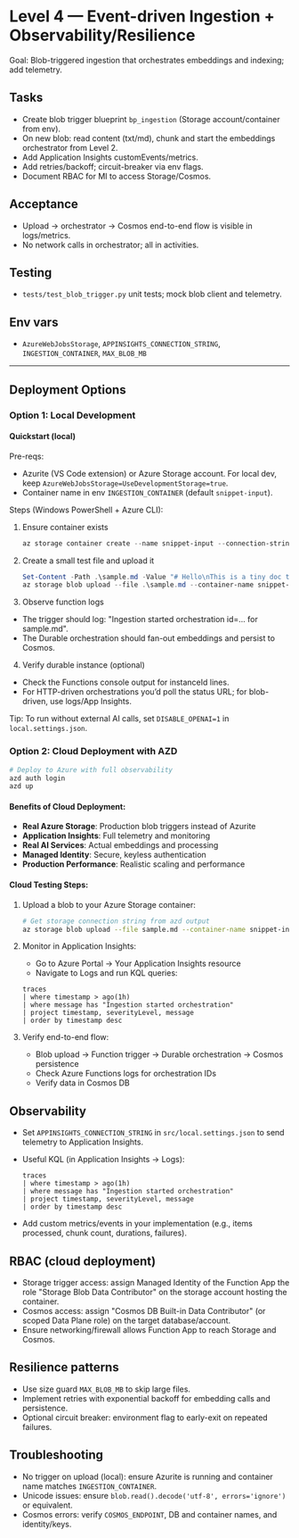 # Level 4 — Event-driven Ingestion + Observability/Resilience

Goal: Blob-triggered ingestion that orchestrates embeddings and indexing; add telemetry.

## Tasks
- Create blob trigger blueprint `bp_ingestion` (Storage account/container from env).
- On new blob: read content (txt/md), chunk and start the embeddings orchestrator from Level 2.
- Add Application Insights customEvents/metrics.
- Add retries/backoff; circuit-breaker via env flags.
- Document RBAC for MI to access Storage/Cosmos.

## Acceptance
- Upload → orchestrator → Cosmos end-to-end flow is visible in logs/metrics.
- No network calls in orchestrator; all in activities.

## Testing
- `tests/test_blob_trigger.py` unit tests; mock blob client and telemetry.

## Env vars
- `AzureWebJobsStorage`, `APPINSIGHTS_CONNECTION_STRING`, `INGESTION_CONTAINER`, `MAX_BLOB_MB`

---

## Deployment Options

### Option 1: Local Development

#### Quickstart (local)
Pre-reqs:
- Azurite (VS Code extension) or Azure Storage account. For local dev, keep `AzureWebJobsStorage=UseDevelopmentStorage=true`.
- Container name in env `INGESTION_CONTAINER` (default `snippet-input`).

Steps (Windows PowerShell + Azure CLI):
1) Ensure container exists

    ```powershell
    az storage container create --name snippet-input --connection-string UseDevelopmentStorage=true
    ```

2) Create a small test file and upload it

    ```powershell
    Set-Content -Path .\sample.md -Value "# Hello\nThis is a tiny doc to ingest."
    az storage blob upload --file .\sample.md --container-name snippet-input --name sample.md --connection-string UseDevelopmentStorage=true --overwrite
    ```

3) Observe function logs
- The trigger should log: "Ingestion started orchestration id=... for sample.md".
- The Durable orchestration should fan-out embeddings and persist to Cosmos.

4) Verify durable instance (optional)
- Check the Functions console output for instanceId lines.
- For HTTP-driven orchestrations you’d poll the status URL; for blob-driven, use logs/App Insights.

Tip: To run without external AI calls, set `DISABLE_OPENAI=1` in `local.settings.json`.

### Option 2: Cloud Deployment with AZD

```bash
# Deploy to Azure with full observability
azd auth login
azd up
```

#### Benefits of Cloud Deployment:
- **Real Azure Storage**: Production blob triggers instead of Azurite
- **Application Insights**: Full telemetry and monitoring
- **Real AI Services**: Actual embeddings and processing
- **Managed Identity**: Secure, keyless authentication
- **Production Performance**: Realistic scaling and performance

#### Cloud Testing Steps:
1) Upload a blob to your Azure Storage container:
   ```bash
   # Get storage connection string from azd output
   az storage blob upload --file sample.md --container-name snippet-input --name sample.md --connection-string "YOUR_STORAGE_CONNECTION_STRING" --overwrite
   ```

2) Monitor in Application Insights:
   - Go to Azure Portal → Your Application Insights resource
   - Navigate to Logs and run KQL queries:
   ```kusto
   traces
   | where timestamp > ago(1h)
   | where message has "Ingestion started orchestration"
   | project timestamp, severityLevel, message
   | order by timestamp desc
   ```

3) Verify end-to-end flow:
   - Blob upload → Function trigger → Durable orchestration → Cosmos persistence
   - Check Azure Functions logs for orchestration IDs
   - Verify data in Cosmos DB

## Observability
- Set `APPINSIGHTS_CONNECTION_STRING` in `src/local.settings.json` to send telemetry to Application Insights.
- Useful KQL (in Application Insights → Logs):

    ```kusto
    traces
    | where timestamp > ago(1h)
    | where message has "Ingestion started orchestration"
    | project timestamp, severityLevel, message
    | order by timestamp desc
    ```

- Add custom metrics/events in your implementation (e.g., items processed, chunk count, durations, failures).

## RBAC (cloud deployment)
- Storage trigger access: assign Managed Identity of the Function App the role "Storage Blob Data Contributor" on the storage account hosting the container.
- Cosmos access: assign "Cosmos DB Built-in Data Contributor" (or scoped Data Plane role) on the target database/account.
- Ensure networking/firewall allows Function App to reach Storage and Cosmos.

## Resilience patterns
- Use size guard `MAX_BLOB_MB` to skip large files.
- Implement retries with exponential backoff for embedding calls and persistence.
- Optional circuit breaker: environment flag to early-exit on repeated failures.

## Troubleshooting
- No trigger on upload (local): ensure Azurite is running and container name matches `INGESTION_CONTAINER`.
- Unicode issues: ensure `blob.read().decode('utf-8', errors='ignore')` or equivalent.
- Cosmos errors: verify `COSMOS_ENDPOINT`, DB and container names, and identity/keys.

